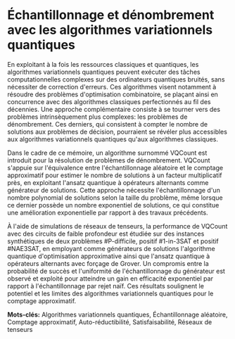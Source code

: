 # Échantillonnage et dénombrement avec les algorithmes variationnels quantiques

En exploitant à la fois les ressources classiques et quantiques, les algorithmes variationnels quantiques peuvent exécuter des tâches computationnelles complexes sur des ordinateurs quantiques bruités, sans nécessiter de correction d'erreurs. Ces algorithmes visent notamment à résoudre des problèmes d'optimisation combinatoire, se plaçant ainsi en concurrence avec des algorithmes classiques perfectionnés au fil des décennies. Une approche complémentaire consiste à se tourner vers des problèmes intrinsèquement plus complexes: les problèmes de dénombrement. Ces derniers, qui consistent à compter le nombre de solutions aux problèmes de décision, pourraient se révéler plus accessibles aux algorithmes variationnels quantiques qu'aux algorithmes classiques.

Dans le cadre de ce mémoire, un algorithme surnommé VQCount est introduit pour la résolution de problèmes de dénombrement. VQCount s'appuie sur l'équivalence entre l'échantillonnage aléatoire et le comptage approximatif pour estimer le nombre de solutions à un facteur multiplicatif près, en exploitant l'ansatz quantique à opérateurs alternants comme générateur de solutions. Cette approche nécessite l'échantillonnage d'un nombre polynomial de solutions selon la taille du problème, même lorsque ce dernier possède un nombre exponentiel de solutions, ce qui constitue une amélioration exponentielle par rapport à des travaux précédents.

À l'aide de simulations de réseaux de tenseurs, la performance de VQCount avec des circuits de faible profondeur est étudiée sur des instances synthétiques de deux problèmes #P-difficile, positif #1-in-3SAT et positif #NAE3SAT, en employant comme générateurs de solutions l'algorithme quantique d'optimisation approximative ainsi que l'ansatz quantique à opérateurs alternants avec forçage de Grover. Un compromis entre la probabilité de succès et l'uniformité de l'échantillonnage du générateur est observé et exploité pour atteindre un gain en efficacité exponentiel par rapport à l'échantillonnage par rejet naïf. Ces résultats soulignent le potentiel et les limites des algorithmes variationnels quantiques pour le comptage approximatif.


**Mots-clés:** Algorithmes variationnels quantiques, Échantillonnage aléatoire, Comptage approximatif, Auto-réductibilité, Satisfaisabilité, Réseaux de tenseurs